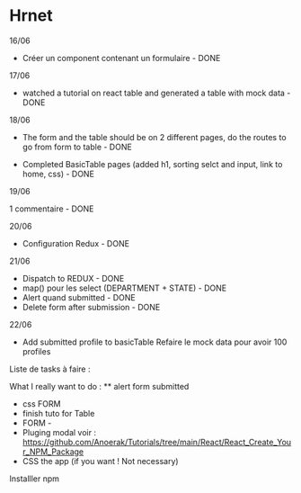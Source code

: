 # Hrnet

16/06

- Créer un component contenant un formulaire - DONE

17/06

- watched a tutorial on react table and generated a table with mock data - DONE

18/06

- The form and the table should be on 2 different pages, do the routes to go from form to table - DONE

* Completed BasicTable pages (added h1, sorting selct and input, link to home, css) - DONE

19/06

1 commentaire - DONE

20/06

- Configuration Redux - DONE

21/06

- Dispatch to REDUX - DONE
- map() pour les select (DEPARTMENT + STATE) - DONE
- Alert quand submitted - DONE
- Delete form after submission - DONE

22/06

- Add submitted profile to basicTable
  Refaire le mock data pour avoir 100 profiles

Liste de tasks à faire :

What I really want to do : \*\* alert form submitted

- css FORM
- finish tuto for Table
- FORM -
- Pluging modal voir :
  https://github.com/Anoerak/Tutorials/tree/main/React/React_Create_Your_NPM_Package
- CSS the app (if you want ! Not necessary)

Installler npm
